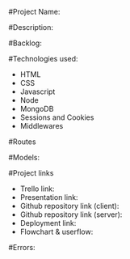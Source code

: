 #Project Name:

#Description:

#Backlog:

#Technologies used:
- HTML
- CSS
- Javascript 
- Node 
- MongoDB
- Sessions and Cookies 
- Middlewares 

#Routes

#Models:

#Project links
- Trello link: 
- Presentation link: 
- Github repository link (client): 
- Github repository link (server): 
- Deployment link: 
- Flowchart & userflow: 

#Errors:


